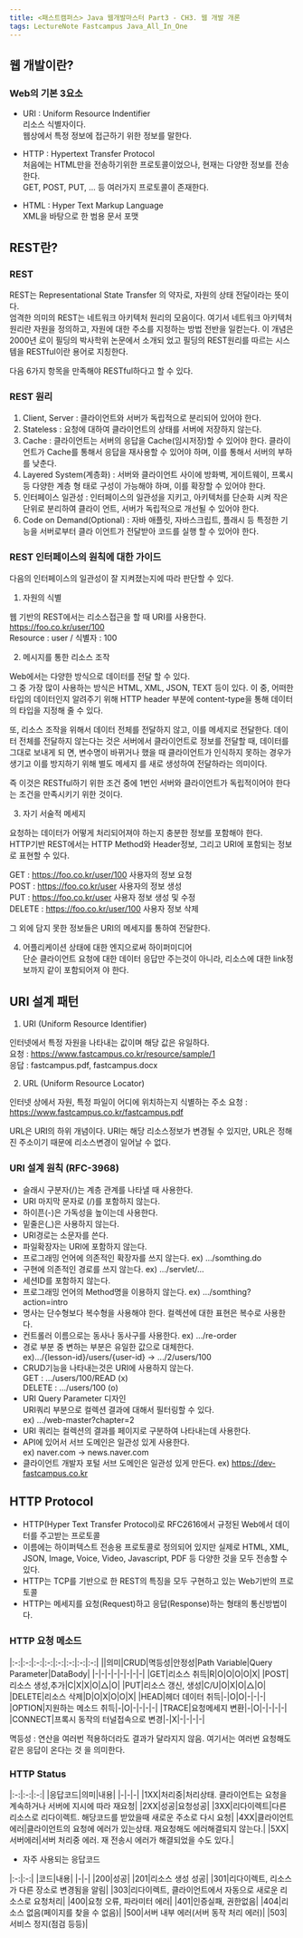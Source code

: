 ```yaml
---
title: <패스트캠퍼스> Java 웹개발마스터 Part3 - CH3. 웹 개발 개론
tags: LectureNote Fastcampus Java_All_In_One
---
```


## 웹 개발이란?

### Web의 기본 3요소

- URI : Uniform Resource Indentifier  
  리소스 식별자이다.  
  웹상에서 특정 정보에 접근하기 위한 정보를 말한다.

- HTTP : Hypertext Transfer Protocol   
  처음에는 HTML만을 전송하기위한 프로토콜이었으나, 현재는 다양한 정보를 전송한다.  
  GET, POST, PUT, ... 등 여러가지 프로토콜이 존재한다.

- HTML : Hyper Text Markup Language  
  XML을 바탕으로 한 범용 문서 포맷

## REST란?

### REST

REST는 Representational State Transfer 의 약자로, 자원의 상태 전달이라는 뜻이다.  
엄격한 의미의 REST는 네트워크 아키텍처 원리의 모음이다. 여기서 네트워크 아키텍처 원리란 자원을 정의하고,
자원에 대한 주소를 지정하는 방법 전반을 일컫는다. 이 개념은 2000년 로이 필딩의 박사학위 논문에서 소개되
었고 필딩의 REST원리를 따르는 시스템을 RESTful이란 용어로 지칭한다.

다음 6가지 항목을 만족해야 RESTful하다고 할 수 있다.

### REST 원리

1. Client, Server : 클라이언트와 서버가 독립적으로 분리되어 있어야 한다.
2. Stateless : 요청에 대하여 클라이언트의 상태를 서버에 저장하지 않는다.
3. Cache : 클라이언트는 서버의 응답을 Cache(임시저장)할 수 있어야 한다. 클라이언트가 Cache를 통해서
응답을 재사용할 수 있어야 하며, 이를 통해서 서버의 부하를 낮춘다.
4. Layered System(계층화) : 서버와 클라이언트 사이에 방화벽, 게이트웨이, 프록시 등 다양한 계층 형
태로 구성이 가능해야 하며, 이를 확장할 수 있어야 한다.
5. 인터페이스 일관성 : 인터페이스의 일관성을 지키고, 아키텍처를 단순화 시켜 작은 단위로 분리하여 클라이
언트, 서버가 독립적으로 개선될 수 있어야 한다.
6. Code on Demand(Optional) : 자바 애플릿, 자바스크립트, 플래시 등 특정한 기능을 서버로부터 클라
이언트가 전달받아 코드를 실행 할 수 있어야 한다.

### REST 인터페이스의 원칙에 대한 가이드

다음의 인터페이스의 일관성이 잘 지켜졌는지에 따라 판단할 수 있다.

1. 자원의 식별  

  웹 기반의 REST에서는 리소스접근을 할 때 URI를 사용한다.  
  https://foo.co.kr/user/100  
  Resource : user / 식별자 : 100

2. 메시지를 통한 리소스 조작  

  Web에서는 다양한 방식으로 데이터를 전달 할 수 있다.  
  그 중 가장 많이 사용하는 방식은 HTML, XML, JSON, TEXT 등이 있다.
  이 중, 어떠한 타입의 데이터인지 알려주기 위해 HTTP header 부분에 content-type을 통해 데이터의
  타입을 지정해 줄 수 있다.  

  또, 리소스 조작을 위해서 데이터 전체를 전달하지 않고, 이를 메세지로 전달한다.
  데이터 전체를 전달하지 않는다는 것은 서버에서 클라이언트로 정보를 전달할 때, 데이터를 그대로 보내게 되
  면, 변수명이 바뀌거나 했을 때 클라이언트가 인식하지 못하는 경우가 생기고 이를 방지하기 위해 별도 메세지
  를 새로 생성하여 전달하라는 의미이다.  

  즉 이것은 RESTful하기 위한 조건 중에 1번인 서버와 클라이언트가 독립적이어야 한다는 조건을 만족시키기
  위한 것이다.

3. 자기 서술적 메세지

  요청하는 데이터가 어떻게 처리되어져야 하는지 충분한 정보를 포함해야 한다.  
  HTTP기반 REST에서는 HTTP Method와 Header정보, 그리고 URI에 포함되는 정보로 표현할 수 있다.

  GET : https://foo.co.kr/user/100 사용자의 정보 요청  
  POST : https://foo.co.kr/user 사용자의 정보 생성  
  PUT : https://foo.co.kr/user 사용자 정보 생성 및 수정  
  DELETE : https://foo.co.kr/user/100 사용자 정보 삭제  

  그 외에 담지 못한 정보들은 URI의 메세지를 통하여 전달한다.

4. 어플리케이션 상태에 대한 엔지으로써 하이퍼미디어  
  단순 클라이언트 요청에 대한 데이터 응답만 주는것이 아니라, 리소스에 대한 link정보까지 같이 포함되어져
  야 한다.

## URI 설계 패턴

1. URI (Uniform Resource Identifier)

  인터넷에서 특정 자원을 나타내는 값이며 해당 값은 유일하다.  
  요청 : https://www.fastcampus.co.kr/resource/sample/1  
  응답 : fastcampus.pdf, fastcampus.docx

2. URL (Uniform Resource Locator)

  인터넷 상에서 자원, 특정 파일이 어디에 위치하는지 식별하는 주소
  요청 : https://www.fastcampus.co.kr/fastcampus.pdf

  URL은 URI의 하위 개념이다. URI는 해당 리소스정보가 변경될 수 있지만, URL은 정해진 주소이기 때문에
  리소스변경이 일어날 수 없다.

### URI 설계 원칙 (RFC-3968)

- 슬래시 구분자(/)는 계층 관계를 나타낼 때 사용한다.
- URI 마지막 문자로 (/)를 포함하지 않는다.
- 하이픈(-)은 가독성을 높이는데 사용한다.
- 밑줄은(_)은 사용하지 않는다.
- URI경로는 소문자를 쓴다.
- 파일확장자는 URI에 포함하지 않는다.
- 프로그래밍 언어에 의존적인 확장자를 쓰지 않는다. ex) .../somthing.do
- 구현에 의존적인 경로를 쓰지 않는다. ex) .../servlet/...
- 세션ID를 포함하지 않는다.
- 프로그래밍 언어의 Method명을 이용하지 않는다. ex) .../somthing?action=intro
- 명사는 단수형보다 복수형을 사용해야 한다. 컬렉션에 대한 표현은 복수로 사용한다.
- 컨트롤러 이름으로는 동사나 동사구를 사용한다. ex) .../re-order
- 경로 부분 중 변하는 부분은 유일한 값으로 대체한다.  
  ex).../{lesson-id}/users/{user-id}  -> .../2/users/100
- CRUD기능을 나타내는것은 URI에 사용하지 않는다.  
  GET : .../users/100/READ (x)  
  DELETE : .../users/100 (o)
- URI Query Parameter 디자인  
  URI쿼리 부분으로 컬렉션 결과에 대해서 필터링할 수 있다.  
  ex) .../web-master?chapter=2
- URI 쿼리는 컬렉션의 결과를 페이지로 구분하여 나타내는데 사용한다.
- API에 있어서 서브 도메인은 일관성 있게 사용한다.  
  ex) naver.com -> news.naver.com
- 클라이언트 개발자 포털 서브 도메인은 일관성 있게 만든다.
  ex) https://dev-fastcampus.co.kr

## HTTP Protocol

- HTTP(Hyper Text Transfer Protocol)로 RFC2616에서 규정된 Web에서 데이터를 주고받는 프로토콜
- 이름에는 하이퍼텍스트 전송용 프로토콜로 정의되어 있지만 실제로 HTML, XML, JSON, Image, Voice,
  Video, Javascript, PDF 등 다양한 것을 모두 전송할 수 있다.
- HTTP는 TCP를 기반으로 한 REST의 특징을 모두 구현하고 있는 Web기반의 프로토콜
- HTTP는 메세지를 요청(Request)하고 응답(Response)하는 형태의 통신방법이다.

### HTTP 요청 메소드

|:-:|:-:|:-:|:-:|:-:|:-:|:-:|:-:|
||의미|CRUD|멱등성|안정성|Path  Variable|Query  Parameter|DataBody|
|-|-|-|-|-|-|-|-|
|GET|리소스 취득|R|O|O|O|O|X|
|POST|리소스 생성,추가|C|X|X|O|△|O|
|PUT|리소스 갱신, 생성|C/U|O|X|O|△|O|
|DELETE|리소스 삭제|D|O|X|O|O|X|
|HEAD|헤더 데이터 취득|-|O|O|-|-|-|
|OPTION|지원하는 메소드 취득|-|O|-|-|-|-|
|TRACE|요청메세지 변환|-|O|-|-|-|-|
|CONNECT|프록시 동작의 터널접속으로 변경|-|X|-|-|-|-|

멱등성 : 연산을 여러번 적용하더라도 결과가 달라지지 않음. 여기서는 여러번 요청해도 같은 응답이 온다는 것
을 의미한다.

### HTTP Status

|:-:|:-:|:-:|
|응답코드|의미|내용|
|-|-|-|
|1XX|처리중|처리상태. 클라이언트는 요청을 계속하거나 서버에 지시에 따라 재요청|
|2XX|성공|요청성공|
|3XX|리다이렉트|다른 리소스로 리다이렉트. 해당코드를 받았을때 새로운 주소로 다시 요청|
|4XX|클라이언트 에러|클라이언트의 요청에 에러가 있는상태. 재요청해도 에러해결되지 않는다.|
|5XX|서버에러|서버 처리중 에러. 재 전송시 에러가 해결되었을 수도 있다.|

- 자주 사용되는 응답코드

|:-:|:-:|
|코드|내용|
|-|-|
|200|성공|
|201|리소스 생성 성공|
|301|리다이렉트, 리소스가 다른 장소로 변경됨을 알림|
|303|리다이렉트, 클라이언트에서 자동으로 새로운 리소스로 요청처리|
|400|요청 오류, 파라미터 에러|
|401|인증실패, 권한없음|
|404|리소스 없음(페이지를 찾을 수 없음)|
|500|서버 내부 에러(서버 동작 처리 에러)|
|503|서비스 정지(점검 등등)|
